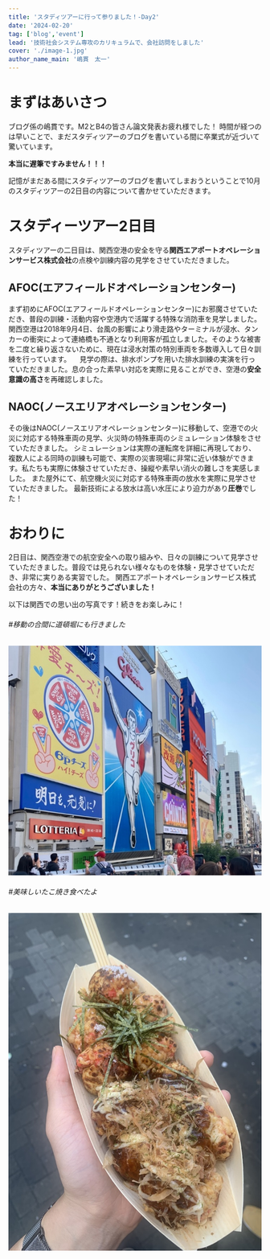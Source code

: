 ```yaml
---
title: 'スタディツアーに行って参りました！-Day2'
date: '2024-02-20'
tag: ['blog','event']
lead: '技術社会システム専攻のカリキュラムで、会社訪問をしました'
cover: './image-1.jpg'
author_name_main: '嶋貫　太一'
---
```


# まずはあいさつ
ブログ係の嶋貫です。M2とB4の皆さん論文発表お疲れ様でした！
時間が経つのは早いことで、まだスタディツアーのブログを書いている間に卒業式が近づいて驚いています。

**本当に遅筆ですみません！！！**

記憶がまだある間にスタディツアーのブログを書いてしまおうということで10月のスタディツアーの2日目の内容について書かせていただきます。

# スタディーツアー2日目
スタディツアーの二日目は、関西空港の安全を守る**関西エアポートオペレーションサービス株式会社**の点検や訓練内容の見学をさせていただきました。
## AFOC(エアフィールドオペレーションセンター)
まず初めにAFOC(エアフィールドオペレーションセンター)にお邪魔させていただき、普段の訓練・活動内容や空港内で活躍する特殊な消防車を見学しました。
関西空港は2018年9月4日、台風の影響により滑走路やターミナルが浸水、タンカーの衝突によって連絡橋も不通となり利用客が孤立しました。そのような被害を二度と繰り返さないために、現在は浸水対策の特別車両を多数導入して日々訓練を行っています。
　見学の際は、排水ポンプを用いた排水訓練の実演を行っていただきました。息の合った素早い対応を実際に見ることができ、空港の**安全意識の高さ**を再確認しました。
## NAOC(ノースエリアオペレーションセンター)
その後はNAOC(ノースエリアオペレーションセンター)に移動して、空港での火災に対応する特殊車両の見学、火災時の特殊車両のシミュレーション体験をさせていただきました。
シミュレーションは実際の運転席を詳細に再現しており、複数人による同時の訓練も可能で、実際の災害現場に非常に近い体験ができます。私たちも実際に体験させていただき、操縦や素早い消火の難しさを実感しました。
また屋外にて、航空機火災に対応する特殊車両の放水を実際に見学させていただきました。
最新技術による放水は高い水圧により迫力があり**圧巻**でした！

# おわりに
2日目は、関西空港での航空安全への取り組みや、日々の訓練について見学させていただきました。普段では見られない様々なものを体験・見学させていただき、非常に実りある実習でした。
関西エアポートオペレーションサービス株式会社の方々、**本当にありがとうございました！**

以下は関西での思い出の写真です！続きをお楽しみに！

###### #移動の合間に道頓堀にも行きました
![道頓堀での写真](./image-1.jpg)
###### #美味しいたこ焼き食べたよ
![道頓堀で食べたたこ焼き](./image-2.jpg)